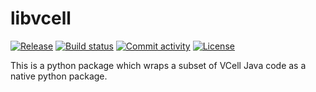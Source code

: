 # libvcell

[![Release](https://img.shields.io/github/v/release/virtualcell/libvcell)](https://img.shields.io/github/v/release/virtualcell/libvcell)
[![Build status](https://img.shields.io/github/actions/workflow/status/virtualcell/libvcell/main.yml?branch=main)](https://github.com/virtualcell/libvcell/actions/workflows/main.yml?query=branch%3Amain)
[![Commit activity](https://img.shields.io/github/commit-activity/m/virtualcell/libvcell)](https://img.shields.io/github/commit-activity/m/virtualcell/libvcell)
[![License](https://img.shields.io/github/license/virtualcell/libvcell)](https://img.shields.io/github/license/virtualcell/libvcell)

This is a python package which wraps a subset of VCell Java code as a native python package.
